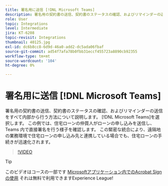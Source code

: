 ```yaml
---
title: 署名用に送信 [!DNL Microsoft Teams]
description: 署名用の契約書の送信、契約書のステータスの確認、およびリマインダーの送信をすべて内部から行う方法について説明します。 [!DNL Microsoft Teams]
role: User
topic: Integrations
level: Intermediate
jira: KT-6208
topic-revisit: Integrations
thumbnail: 40125.jpg
exl-id: dc6b8cc8-6d9d-46a0-add2-dc5ada06fbaf
source-git-commit: ad54f7afa78b0fbb31eccf455723a8890cb92355
workflow-type: tm+mt
source-wordcount: '104'
ht-degree: 0%

---
```


# 署名用に送信 [!DNL Microsoft Teams]

署名用の契約書の送信、契約書のステータスの確認、およびリマインダーの送信をすべて内部から行う方法について説明します。 [!DNL Microsoft Teams]を選択します。 この例では、住宅ローンの仲買人がローンの申し込みを送信し、Teams 内で直接署名を行う様子を確認します。 この緊密な統合により、遠隔地の業務環境で住宅ローンの申し込み先と連携している場合でも、住宅ローンの手続きが迅速化されます。

>[!VIDEO](https://video.tv.adobe.com/v/346545?quality=12&learn=on&hidetitle=true)

>[!TIP]
>
>このビデオはコースの一部です [Microsoftアプリケーション内でのAcrobat Signの使用](https://experienceleague.adobe.com/?recommended=Sign-U-1-2020.2) それは無料で利用できますExperience League!
